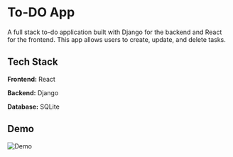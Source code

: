 # To-DO App

A full stack to-do application built with Django for the backend and React for the frontend. This app allows users to create, update, and delete tasks. 

## Tech Stack
**Frontend:** React

**Backend:**  Django

**Database:** SQLite

## Demo
![Demo](./meida/Demo.gif)
